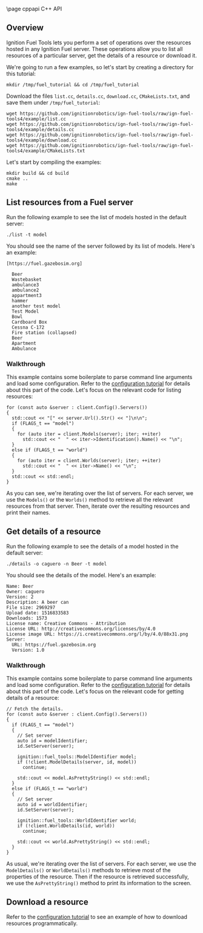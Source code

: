 \page cppapi C++ API

## Overview 

Ignition Fuel Tools lets you perform a set of operations over the resources
hosted in any Ignition Fuel server. These operations allow you to list all
resources of a particular server, get the details of a resource or download it.

We're going to run a few examples, so let's start by creating a directory for
this tutorial:

```
mkdir /tmp/fuel_tutorial && cd /tmp/fuel_tutorial
```

Download the files `list.cc`, `details.cc`, `download.cc`,
`CMakeLists.txt`, and save them under `/tmp/fuel_tutorial`:

```
wget https://github.com/ignitionrobotics/ign-fuel-tools/raw/ign-fuel-tools4/example/list.cc
wget https://github.com/ignitionrobotics/ign-fuel-tools/raw/ign-fuel-tools4/example/details.cc
wget https://github.com/ignitionrobotics/ign-fuel-tools/raw/ign-fuel-tools4/example/download.cc
wget https://github.com/ignitionrobotics/ign-fuel-tools/raw/ign-fuel-tools4/example/CMakeLists.txt
```

Let's start by compiling the examples:

```
mkdir build && cd build
cmake ..
make
```

## List resources from a Fuel server

Run the following example to see the list of models hosted in the default
server:

```
./list -t model
```

You should see the name of the server followed by its list of models. Here's an
example:

```
[https://fuel.gazebosim.org]

  Beer
  Wastebasket
  ambulance3
  ambulance2
  appartment3
  hammer
  another test model
  Test Model
  Bowl
  Cardboard Box
  Cessna C-172
  Fire station (collapsed)
  Beer
  Apartment
  Ambulance
```

### Walkthrough

This example contains some boilerplate to parse command line arguments and load
some configuration. Refer to the [configuration tutorial](configuration.html)
for details about this part of the code. Let's focus on the relevant code for
listing resources:

```
for (const auto &server : client.Config().Servers())
{
  std::cout << "[" << server.Url().Str() << "]\n\n";
  if (FLAGS_t == "model")
  {
    for (auto iter = client.Models(server); iter; ++iter)
      std::cout << "  " << iter->Identification().Name() << "\n";
  }
  else if (FLAGS_t == "world")
  {
    for (auto iter = client.Worlds(server); iter; ++iter)
      std::cout << "  " << iter->Name() << "\n";
  }
  std::cout << std::endl;
}
```

As you can see, we're iterating over the list of servers. For each server, we
use the `Models()` or the `Worlds()` method to retrieve all the relevant
resources from that server. Then, iterate over the resulting resources and print
their names.

## Get details of a resource

Run the following example to see the details of a model hosted in the default
server:

```
./details -o caguero -n Beer -t model
```

You should see the details of the model.
Here's an example:

```
Name: Beer
Owner: caguero
Version: 2
Description: A beer can
File size: 2969297
Upload date: 1516833583
Downloads: 1573
License name: Creative Commons - Attribution
License URL: http://creativecommons.org/licenses/by/4.0
License image URL: https://i.creativecommons.org/l/by/4.0/88x31.png
Server:
  URL: https://fuel.gazebosim.org
  Version: 1.0
```

### Walkthrough

This example contains some boilerplate to parse command line arguments and load
some configuration. Refer to the [configuration tutorial](configuration.html)
for details about this part of the code. Let's focus on the relevant code for
getting details of a resource:

```
// Fetch the details.
for (const auto &server : client.Config().Servers())
{
  if (FLAGS_t == "model")
  {
    // Set server
    auto id = modelIdentifier;
    id.SetServer(server);

    ignition::fuel_tools::ModelIdentifier model;
    if (!client.ModelDetails(server, id, model))
      continue;

    std::cout << model.AsPrettyString() << std::endl;
  }
  else if (FLAGS_t == "world")
  {
    // Set server
    auto id = worldIdentifier;
    id.SetServer(server);

    ignition::fuel_tools::WorldIdentifier world;
    if (!client.WorldDetails(id, world))
      continue;

    std::cout << world.AsPrettyString() << std::endl;
  }
}
```

As usual, we're iterating over the list of servers. For each server, we
use the `ModelDetails()` or `WorldDetails()` methods to retrieve most of the
properties of the resource. Then if the resource is retrieved successfully, we
use the `AsPrettyString()` method to print its information to the screen.


## Download a resource

Refer to the
[configuration tutorial](configuration.html)
to see an example of how to download resources programmatically.

